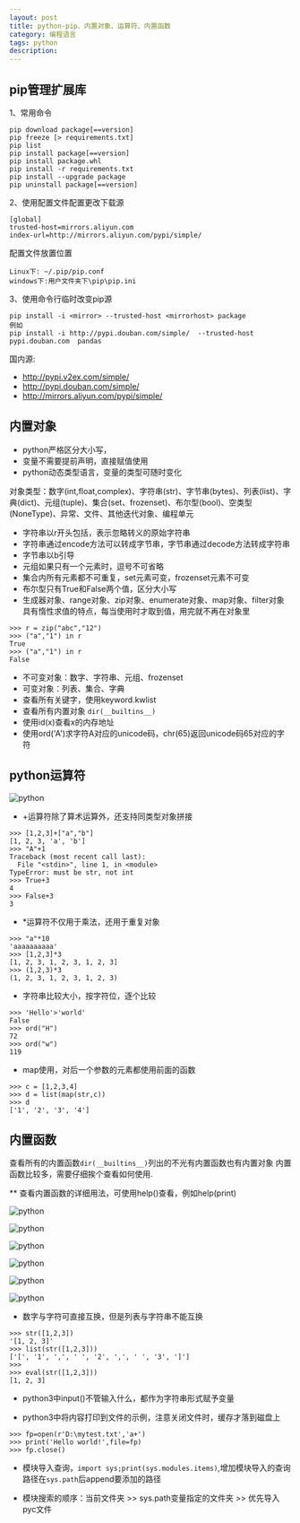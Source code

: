 ```yaml
---
layout: post
title: python-pip、内置对象、运算符、内置函数
category: 编程语言
tags: python
description: 
---
```


## pip管理扩展库
1、常用命令

```
pip download package[==version]
pip freeze [> requirements.txt]
pip list
pip install package[==version]
pip install package.whl 
pip install -r requirements.txt
pip install --upgrade package
pip uninstall package[==version]
```
2、使用配置文件配置更改下载源

```
[global]
trusted-host=mirrors.aliyun.com
index-url=http://mirrors.aliyun.com/pypi/simple/
```
配置文件放置位置

```
Linux下: ~/.pip/pip.conf
windows下:用户文件夹下\pip\pip.ini
```

3、使用命令行临时改变pip源

```
pip install -i <mirror> --trusted-host <mirrorhost> package
例如
pip install -i http://pypi.douban.com/simple/  --trusted-host pypi.douban.com  pandas
```
国内源:

* http://pypi.v2ex.com/simple/
* http://pypi.douban.com/simple/
* http://mirrors.aliyun.com/pypi/simple/

## 内置对象

* python严格区分大小写，
* 变量不需要提前声明，直接赋值使用
* python动态类型语言，变量的类型可随时变化

对象类型：数字(int,float,complex)、字符串(str)、字节串(bytes)、列表(list)、字典(dict)、元组(tuple)、集合(set、frozenset)、布尔型(bool)、空类型(NoneType)、异常、文件、其他迭代对象、编程单元

* 字符串以r开头包括，表示忽略转义的原始字符串
* 字符串通过encode方法可以转成字节串，字节串通过decode方法转成字符串
* 字节串以b引导
* 元组如果只有一个元素时，逗号不可省略
* 集合内所有元素都不可重复，set元素可变，frozenset元素不可变
* 布尔型只有True和False两个值，区分大小写
* 生成器对象、range对象、zip对象、enumerate对象、map对象、filter对象具有惰性求值的特点，每当使用时才取到值，用完就不再在对象里

```
>>> r = zip("abc","12")
>>> ("a","1") in r
True
>>> ("a","1") in r
False
```
* 不可变对象：数字、字符串、元组、frozenset
* 可变对象：列表、集合、字典
* 查看所有关键字，使用keyword.kwlist
* 查看所有内置对象 `dir(__builtins__)`
* 使用id(x)查看x的内存地址
* 使用ord('A')求字符A对应的unicode码，chr(65)返回unicode码65对应的字符

## python运算符

![python](/assets/img/2018-04-06-python.jpg)

* +运算符除了算术运算外，还支持同类型对象拼接

```
>>> [1,2,3]+["a","b"]
[1, 2, 3, 'a', 'b']
>>> "A"+1
Traceback (most recent call last):
  File "<stdin>", line 1, in <module>
TypeError: must be str, not int
>>> True+3
4
>>> False+3
3
```

* *运算符不仅用于乘法，还用于重复对象

```
>>> "a"*10
'aaaaaaaaaa'
>>> [1,2,3]*3
[1, 2, 3, 1, 2, 3, 1, 2, 3]
>>> (1,2,3)*3
(1, 2, 3, 1, 2, 3, 1, 2, 3)
```

* 字符串比较大小，按字符位，逐个比较

```
>>> 'Hello'>'world'
False
>>> ord("H")
72
>>> ord("w")
119
```

* map使用，对后一个参数的元素都使用前面的函数

```
>>> c = [1,2,3,4]
>>> d = list(map(str,c))
>>> d
['1', '2', '3', '4']
```

## 内置函数

查看所有的内置函数`dir(__builtins__)`列出的不光有内置函数也有内置对象
内置函数比较多，需要仔细挨个查看如何使用.

** 查看内置函数的详细用法，可使用help()查看，例如help(print)

![python](/assets/img/2018-04-07-python-function-1.jpg)

![python](/assets/img/2018-04-07-python-function-2.jpg)

![python](/assets/img/2018-04-07-python-function-3.jpg)

![python](/assets/img/2018-04-07-python-function-4.jpg)

![python](/assets/img/2018-04-07-python-function-5.jpg)

![python](/assets/img/2018-04-07-python-function-6.jpg)


* 数字与字符可直接互换，但是列表与字符串不能互换

```
>>> str([1,2,3])
'[1, 2, 3]'
>>> list(str([1,2,3]))
['[', '1', ',', ' ', '2', ',', ' ', '3', ']']
>>>
>>> eval(str([1,2,3]))
[1, 2, 3]
```

* python3中input()不管输入什么，都作为字符串形式赋予变量

* python3中将内容打印到文件的示例，注意关闭文件时，缓存才落到磁盘上

```
>>> fp=open(r'D:\mytest.txt','a+')
>>> print('Hello world!',file=fp)
>>> fp.close()
```

* 模块导入查询，`import sys;print(sys.modules.items)`,增加模块导入的查询路径在`sys.path`后append要添加的路径

* 模块搜索的顺序：当前文件夹 >> sys.path变量指定的文件夹 >> 优先导入pyc文件
